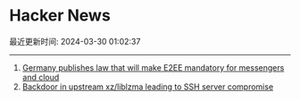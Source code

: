 # Hacker News

最近更新时间: 2024-03-30 01:02:37

--- 
1. [Germany publishes law that will make E2EE mandatory for messengers and cloud](https://tuta.com/blog/german-government-publishes-encryption-law) 
2. [Backdoor in upstream xz/liblzma leading to SSH server compromise](https://www.openwall.com/lists/oss-security/2024/03/29/4) 
